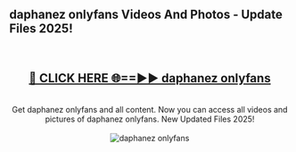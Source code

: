 <h2>daphanez onlyfans Videos And Photos - Update Files 2025!</h2>
<br>
<div align="center">
<h2><a href="https://linkcuts.com/hfmhzwbr" rel="nofollow">🔴 CLICK HERE 🌐==►► daphanez onlyfans</a></h2>
<br>
Get daphanez onlyfans and all content. Now you can access all videos and pictures of daphanez onlyfans. New Updated Files 2025!
<br>
<br>
<a href="https://linkcuts.com/hfmhzwbr" rel="nofollow" data-target="animated-image.originalLink"><img src="https://i.ibb.co.com/WyWwxjT/player-gif2.gif" alt="daphanez onlyfans" style="max-width: 100%; display: inline-block;" data-target="animated-image.originalImage"></a>
</div>
<br>